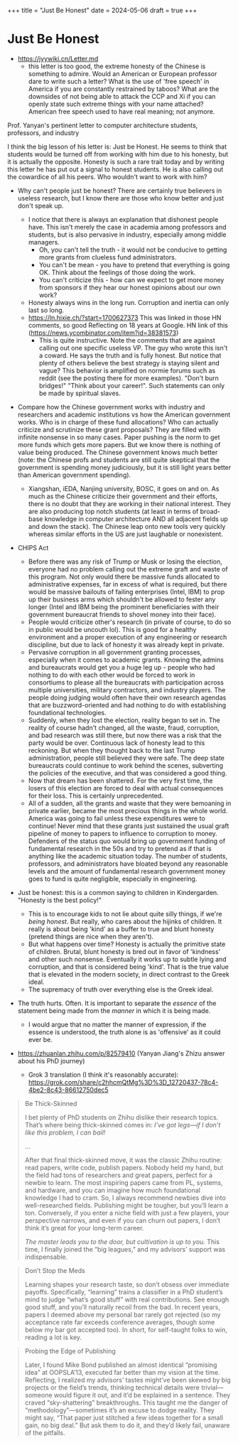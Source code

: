 +++
title = "Just Be Honest"
date = 2024-05-06
draft = true
+++

# Just Be Honest

- https://jyywiki.cn/Letter.md
  - this letter is too good, the extreme honesty of the Chinese is something to admire. Would an American or European professor dare to write such a letter? What is the use of 'free speech' in America if you are constantly restrained by taboos? What are the downsides of not being able to attack the CCP and Xi if you can openly state such extreme things with your name attached? American free speech used to have real meaning; not anymore.

Prof. Yanyan's pertinent letter to computer architecture students, professors, and industry

I think the big lesson of his letter is: Just be Honest.
He seems to think that students would be turned off from working with him due to his honesty, but it is actually the opposite.
Honesty is such a rare trait today and by writing this letter he has put out a signal to honest students.
He is also calling out the cowardice of all his peers.
Who wouldn't want to work with him?

- Why can't people just be honest? There are certainly true believers in useless research, but I know there are those who know better and just don't speak up.
  - I notice that there is always an explanation that dishonest people have. This isn't merely the case in academia among professors and students, but is also pervasive in industry, especially among middle managers.
    - Oh, you can't tell the truth - it would not be conducive to getting more grants from clueless fund administrators.
    - You can't be mean - you have to pretend that everything is going OK. Think about the feelings of those doing the work.
    - You can't criticize this - how can we expect to get more money from sponsors if they hear our honest opinions about our own work?
  - Honesty always wins in the long run. Corruption and inertia can only last so long.
  - https://ln.hixie.ch/?start=1700627373 This was linked in those HN comments, so good  Reflecting on 18 years at Google. HN link of this (https://news.ycombinator.com/item?id=38381573)
    - This is quite instructive. Note the comments that are against calling out one specific useless VP. The guy who wrote this isn't a coward. He says the truth and is fully honest. But notice that plenty of others believe the best strategy is staying silent and vague? This behavior is amplified on normie forums such as reddit (see the posting there for more examples). "Don't burn bridges!" "Think about your career!". Such statements can only be made by spiritual slaves.
- Compare how the Chinese government works with industry and researchers and academic institutions vs how the American government works. Who is in charge of these fund allocations? Who can actually criticize and scrutinize these grant proposals? They are filled with infinite nonsense in so many cases. Paper pushing is the norm to get more funds which gets more papers. But we know there is nothing of value being produced. The Chinese government knows much better (note: the Chinese profs and students are still quite skeptical that the government is spending money judiciously, but it is still light years better than American government spending).
  - Xiangshan, iEDA, Nanjing university, BOSC, it goes on and on. As much as the Chinese criticize their government and their efforts, there is no doubt that they are working in their national interest. They are also producing top notch students (at least in terms of broad-base knowledge in computer architecture AND all adjacent fields up and down the stack). The Chinese leap onto new tools very quickly whereas similar efforts in the US are just laughable or nonexistent.
- CHIPS Act
  - Before there was any risk of Trump or Musk or losing the election, everyone had no problem calling out the extreme graft and waste of this program. Not only would there be massive funds allocated to administrative expenses, far in excess of what is required, but there would be massive bailouts of failing enterprises (Intel, IBM) to prop up their business arms which shouldn't be allowed to fester any longer (Intel and IBM being the prominent beneficiaries with their government bureaucrat friends to shovel money into their face).
  - People would criticize other's research (in private of course, to do so in public would be uncouth lol). This is good for a healthy environment and a proper execution of any engineering or research discipline, but due to lack of honesty it was already kept in private.
  - Pervasive corruption in all government granting processes, especially when it comes to academic grants. Knowing the admins and bureaucrats would get you a huge leg up - people who had nothing to do with each other would be forced to work in consortiums to please all the bureaucrats with participation across multiple universities, military contractors, and industry players. The people doing judging would often have their own research agendas that are buzzword-oriented and had nothing to do with establishing foundational technologies.
  - Suddenly, when they lost the election, reality began to set in. The reality of course hadn't changed, all the waste, fraud, corruption, and bad research was still there, but now there was a risk that the party would be over. Continuous lack of honesty lead to this reckoning. But when they thought back to the last Trump administration, people still believed they were safe. The deep state bureaucrats could continue to work behind the scenes, subverting the policies of the executive, and that was considered a good thing.
  - Now that dream has been shattered. For the very first time, the losers of this election are forced to deal with actual consequences for their loss. This is certainly unprecedented.
  - All of a sudden, all the grants and waste that they were bemoaning in private earlier, became the most precious things in the whole world. America was going to fail unless these expenditures were to continue! Never mind that these grants just sustained the usual graft pipeline of money to papers to influence to corruption to money. Defenders of the status quo would bring up government funding of fundamental research in the 50s and try to pretend as if that is anything like the academic situation today. The number of students, professors, and administrators have bloated beyond any reasonable levels and the amount of fundamental research government money goes to fund is quite negligible, especially in engineering.

- Just be honest: this is a common saying to children in Kindergarden. "Honesty is the best policy!"
  - This is to encourage kids to not lie about quite silly things, if we're *being honest*. But really, who cares about the hijinks of children. It really is about being 'kind' as a buffer to true and blunt honesty (pretend things are nice when they aren't).
  - But what happens over time? Honesty is actually the primitive state of children. Brutal, blunt honesty is bred out in favor of 'kindness' and other such nonsense. Eventually it works up to subtle lying and corruption, and that is considered being 'kind'. That is the true value that is elevated in the modern society, in direct contrast to the Greek ideal.
  - The supremacy of truth over everything else is the Greek ideal.

- The truth hurts. Often. It is important to separate the *essence* of the statement being made from the *manner* in which it is being made.
  - I would argue that no matter the manner of expression, if the essence is understood, the truth alone is as 'offensive' as it could ever be.

- https://zhuanlan.zhihu.com/p/82579410 (Yanyan Jiang's Zhizu answer about his PhD journey)
  - Grok 3 translation (I think it's reasonably accurate): https://grok.com/share/c2hhcmQtMg%3D%3D_12720437-78c4-4be2-8c43-86612750dec5

> Be Thick-Skinned
>
> I bet plenty of PhD students on Zhihu dislike their research topics. That’s where being thick-skinned comes in: *I’ve got legs—if I don’t like this problem, I can bail!*
>
> ...
>
> After that final thick-skinned move, it was the classic Zhihu routine: read papers, write code, publish papers. Nobody held my hand, but the field had tons of researchers and great papers, perfect for a newbie to learn. The most inspiring papers came from PL, systems, and hardware, and you can imagine how much foundational knowledge I had to cram. So, I always recommend newbies dive into well-researched fields. Publishing might be tougher, but you’ll learn a ton. Conversely, if you enter a niche field with just a few players, your perspective narrows, and even if you can churn out papers, I don’t think it’s great for your long-term career.
>
> *The master leads you to the door, but cultivation is up to you.* This time, I finally joined the “big leagues,” and my advisors’ support was indispensable.

> Don’t Stop the Meds
>
> Learning shapes your research taste, so don’t obsess over immediate payoffs. Specifically, “learning” trains a classifier in a PhD student’s mind to judge “what’s good stuff” with real contributions. See enough good stuff, and you’ll naturally recoil from the bad. In recent years, papers I deemed above my personal bar rarely got rejected (so my acceptance rate far exceeds conference averages, though some below my bar got accepted too). In short, for self-taught folks to win, reading a lot is key.

> Probing the Edge of Publishing
>
> Later, I found Mike Bond published an almost identical “promising idea” at OOPSLA’13, executed far better than my vision at the time. Reflecting, I realized my advisors’ tastes might’ve been skewed by big projects or the field’s trends, thinking technical details were trivial—someone would figure it out, and it’d be explained in a sentence. They craved “sky-shattering” breakthroughs. This taught me the danger of “methodology”—sometimes it’s an excuse to dodge reality. They might say, “That paper just stitched a few ideas together for a small gain, no big deal.” But ask them to do it, and they’d likely fail, unaware of the pitfalls.
